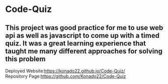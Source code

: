 # Code-Quiz
## This project was good practice for me to use web api as well as javascript to come up with a timed quiz. It was a great learning experience that taught me many different approaches for solving this problem
Deployed Website:https://konado22.github.io/Code-Quiz/ \
Repository Page:https://github.com/Konado22/Code-Quiz
